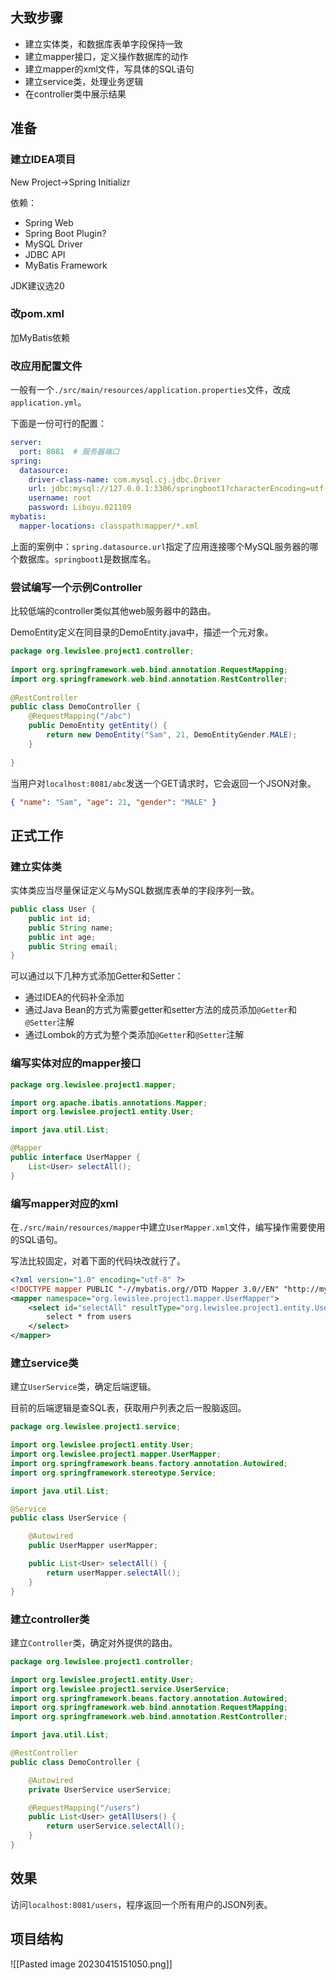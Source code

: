 
## 大致步骤

- 建立实体类，和数据库表单字段保持一致
- 建立mapper接口，定义操作数据库的动作
- 建立mapper的xml文件，写具体的SQL语句
- 建立service类，处理业务逻辑
- 在controller类中展示结果

## 准备

### 建立IDEA项目

New Project->Spring Initializr

依赖：
- Spring Web
- Spring Boot Plugin?
- MySQL Driver
- JDBC API
- MyBatis Framework

JDK建议选20

### 改pom.xml

加MyBatis依赖

### 改应用配置文件

一般有一个`./src/main/resources/application.properties`文件，改成`application.yml`。

下面是一份可行的配置：

```yaml
server:  
  port: 8081  # 服务器端口
spring:  
  datasource:  
    driver-class-name: com.mysql.cj.jdbc.Driver  
    url: jdbc:mysql://127.0.0.1:3306/springboot1?characterEncoding=utf-8&useSSL=false&serverTimezone=UTC  
    username: root  
    password: Liboyu.021109  
mybatis:  
  mapper-locations: classpath:mapper/*.xml
```

上面的案例中：`spring.datasource.url`指定了应用连接哪个MySQL服务器的哪个数据库。`springboot1`是数据库名。

### 尝试编写一个示例Controller

比较低端的controller类似其他web服务器中的路由。

DemoEntity定义在同目录的DemoEntity.java中，描述一个元对象。
```java
package org.lewislee.project1.controller;  
  
import org.springframework.web.bind.annotation.RequestMapping;  
import org.springframework.web.bind.annotation.RestController;  
  
@RestController  
public class DemoController {  
    @RequestMapping("/abc")  
    public DemoEntity getEntity() {  
        return new DemoEntity("Sam", 21, DemoEntityGender.MALE);  
    }  
  
}
```

当用户对`localhost:8081/abc`发送一个GET请求时，它会返回一个JSON对象。

```json
{ "name": "Sam", "age": 21, "gender": "MALE" } 
```

## 正式工作

### 建立实体类

实体类应当尽量保证定义与MySQL数据库表单的字段序列一致。

```java
public class User {
    public int id;
    public String name;
    public int age;
    public String email;
}
```

可以通过以下几种方式添加Getter和Setter：
- 通过IDEA的代码补全添加
- 通过Java Bean的方式为需要getter和setter方法的成员添加`@Getter`和`@Setter`注解
- 通过Lombok的方式为整个类添加`@Getter`和`@Setter`注解

### 编写实体对应的mapper接口

```java
package org.lewislee.project1.mapper;

import org.apache.ibatis.annotations.Mapper;
import org.lewislee.project1.entity.User;

import java.util.List;

@Mapper
public interface UserMapper {
    List<User> selectAll();
}
```

### 编写mapper对应的xml

在`./src/main/resources/mapper`中建立`UserMapper.xml`文件，编写操作需要使用的SQL语句。

写法比较固定，对着下面的代码块改就行了。

```xml
<?xml version="1.0" encoding="utf-8" ?>
<!DOCTYPE mapper PUBLIC "-//mybatis.org//DTD Mapper 3.0//EN" "http://mybatis.org/dtd/mybatis-3-mapper.dtd">
<mapper namespace="org.lewislee.project1.mapper.UserMapper">
    <select id="selectAll" resultType="org.lewislee.project1.entity.User">
        select * from users
    </select>
</mapper>
```

### 建立service类

建立`UserService`类，确定后端逻辑。

目前的后端逻辑是查SQL表，获取用户列表之后一股脑返回。

```java
package org.lewislee.project1.service;

import org.lewislee.project1.entity.User;
import org.lewislee.project1.mapper.UserMapper;
import org.springframework.beans.factory.annotation.Autowired;
import org.springframework.stereotype.Service;

import java.util.List;

@Service
public class UserService {

    @Autowired
    public UserMapper userMapper;

    public List<User> selectAll() {
        return userMapper.selectAll();
    }
}
```

### 建立controller类

建立`Controller`类，确定对外提供的路由。

```java
package org.lewislee.project1.controller;

import org.lewislee.project1.entity.User;
import org.lewislee.project1.service.UserService;
import org.springframework.beans.factory.annotation.Autowired;
import org.springframework.web.bind.annotation.RequestMapping;
import org.springframework.web.bind.annotation.RestController;

import java.util.List;

@RestController
public class DemoController {

    @Autowired
    private UserService userService;

    @RequestMapping("/users")
    public List<User> getAllUsers() {
        return userService.selectAll();
    }
}
```

## 效果

访问`localhost:8081/users`，程序返回一个所有用户的JSON列表。

## 项目结构

![[Pasted image 20230415151050.png]]